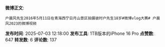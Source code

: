 **微博正文**: 
```
户晨风先生2016年5月11日在青海西宁日月山景区拍摄彼时户先生18岁#微博vlog大赛# 户晨风2023的微博视频
```
**发布时间**: 2025-07-03 12:18:00
**发布工具**: 1TB版本的iPhone 16 Pro
**点赞数**: 647
**转发数**: 6
**评论数**: 137
